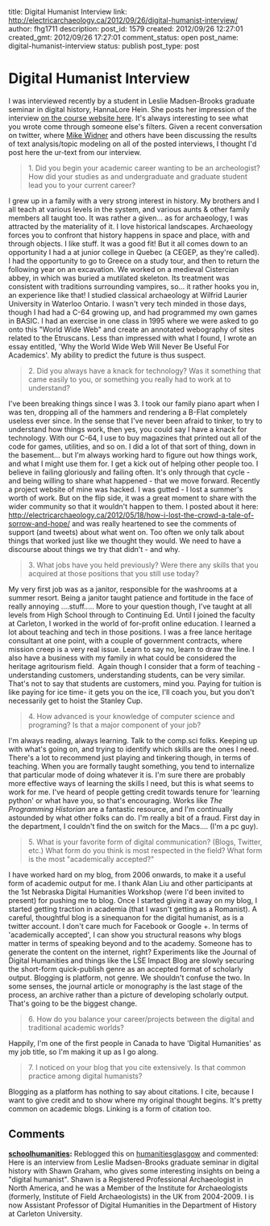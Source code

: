 title: Digital Humanist Interview
link: http://electricarchaeology.ca/2012/09/26/digital-humanist-interview/
author: fhg1711
description: 
post_id: 1579
created: 2012/09/26 12:27:01
created_gmt: 2012/09/26 17:27:01
comment_status: open
post_name: digital-humanist-interview
status: publish
post_type: post

# Digital Humanist Interview

I was interviewed recently by a student in Leslie Madsen-Brooks graduate seminar in digital history, HannaLore Hein. She posts her impression of the interview [on the course website here](http://digitally.doinghistory.com/interview-with-dr-shawn-graham/). It's always interesting to see what you wrote come through someone else's filters. Given a recent conversation on twitter, where [Mike Widner](https://twitter.com/mwidner) and others have been discussing the results of text analysis/topic modeling on all of the posted interviews, I thought I'd post here the ur-text from our interview. 

> 1\. Did you begin your academic career wanting to be an archeologist? How did your studies as and undergraduate and graduate student lead you to your current career?

I grew up in a family with a very strong interest in history. My brothers and I all teach at various levels in the system, and various aunts & other family members all taught too. It was rather a given... as for archaeology, I was attracted by the materiality of it. I love historical landscapes. Archaeology forces you to confront that history happens in space and place, with and through objects. I like stuff. It was a good fit! But it all comes down to an opportunity I had a at junior college in Quebec (a CEGEP, as they're called). I had the opportunity to go to Greece on a study tour, and then to return the following year on an excavation. We worked on a medieval Cistercian abbey, in which was buried a mutilated skeleton. Its treatment was consistent with traditions surrounding vampires, so... it rather hooks you in, an experience like that! I studied classical archaeology at Wilfrid Laurier University in Waterloo Ontario. I wasn't very tech minded in those days, though I had had a C-64 growing up, and had programmed my own games in BASIC. I had an exercise in one class in 1995 where we were asked to go onto this "World Wide Web" and create an annotated webography of sites related to the Etruscans. Less than impressed with what I found, I wrote an essay entitled, 'Why the World Wide Web Will Never Be Useful For Academics'. My ability to predict the future is thus suspect. 

> 2\. Did you always have a knack for technology? Was it something that came easily to you, or something you really had to work at to understand?

I've been breaking things since I was 3. I took our family piano apart when I was ten, dropping all of the hammers and rendering a B-Flat completely useless ever since. In the sense that I've never been afraid to tinker, to try to understand how things work, then yes, you could say I have a knack for technology. With our C-64, I use to buy magazines that printed out all of the code for games, utilities, and so on. I did a lot of that sort of thing, down in the basement... but I'm always working hard to figure out how things work, and what I might use them for. I get a kick out of helping other people too. I believe in failing gloriously and failing often. It's only through that cycle - and being willing to share what happened - that we move forward. Recently a project website of mine was hacked. I was gutted - I lost a summer's worth of work. But on the flip side, it was a great moment to share with the wider community so that it wouldn't happen to them. I posted about it here: <http://electricarchaeology.ca/2012/05/18/how-i-lost-the-crowd-a-tale-of-sorrow-and-hope/> and was really heartened to see the comments of support (and tweets) about what went on. Too often we only talk about things that worked just like we thought they would. We need to have a discourse about things we try that didn't - and why. 

> 3\. What jobs have you held previously? Were there any skills that you acquired at those positions that you still use today?

My very first job was as a janitor, responsible for the washrooms at a summer resort. Being a janitor taught patience and fortitude in the face of really annoying ....stuff..... More to your question though, I've taught at all levels from High School through to Continuing Ed. Until I joined the faculty at Carleton, I worked in the world of for-profit online education. I learned a lot about teaching and tech in those positions. I was a free lance heritage consultant at one point, with a couple of government contracts, where mission creep is a very real issue. Learn to say no, learn to draw the line. I also have a business with my family in what could be considered the heritage agritourism field.  Again though I consider that a form of teaching - understanding customers, understanding students, can be very similar. That's not to say that students are customers, mind you. Paying for tuition is like paying for ice time- it gets you on the ice, I'll coach you, but you don't necessarily get to hoist the Stanley Cup. 

> 4\. How advanced is your knowledge of computer science and programing? Is that a major component of your job?

I'm always reading, always learning. Talk to the comp.sci folks. Keeping up with what's going on, and trying to identify which skills are the ones I need. There's a lot to recommend just playing and tinkering though, in terms of teaching. When you are formally taught something, you tend to internalize that particular mode of doing whatever it is. I'm sure there are probably more effective ways of learning the skills I need, but this is what seems to work for me. I've heard of people getting credit towards tenure for 'learning python' or what have you, so that's encouraging. Works like _The Programming Historian_ are a fantastic resource, and I'm continually astounded by what other folks can do. I'm really a bit of a fraud. First day in the department, I couldn't find the on switch for the Macs.... (I'm a pc guy). 

> 5\. What is your favorite form of digital communication? (Blogs, Twitter, etc.) What form do you think is most respected in the field? What form is the most "academically accepted?"

I have worked hard on my blog, from 2006 onwards, to make it a useful form of academic output for me. I thank Alan Liu and other participants at the 1st Nebraska Digital Humanities Workshop (were I'd been invited to present) for pushing me to blog. Once I started giving it away on my blog, I started getting traction in academia (that I wasn't getting as a Romanist). A careful, thoughtful blog is a sinequanon for the digital humanist, as is a twitter account. I don't care much for Facebook or Google +. In terms of 'academically accepted', I can show you structural reasons why blogs matter in terms of speaking beyond and to the academy. Someone has to generate the content on the internet, right? Experiments like the Journal of Digital Humanities and things like the LSE Impact Blog are slowly securing the short-form quick-publish genre as an accepted format of scholarly output. Blogging is platform, not genre. We shouldn't confuse the two. In some senses, the journal article or monography is the last stage of the process, an archive rather than a picture of developing scholarly output. That's going to be the biggest change. 

> 6\. How do you balance your career/projects between the digital and traditional academic worlds?

Happily, I'm one of the first people in Canada to have 'Digital Humanities' as my job title, so I'm making it up as I go along. 

> 7\. I noticed on your blog that you cite extensively. Is that common practice among digital humanists?

Blogging as a platform has nothing to say about citations. I cite, because I want to give credit and to show where my original thought begins. It's pretty common on academic blogs. Linking is a form of citation too. 

>

## Comments

**[schoolhumanities](#7331 "2012-09-30 12:14:43"):** Reblogged this on [humanitiesglasgow](http://humanitiesglasgow.wordpress.com/2012/09/30/99/) and commented: Here is an interview from Leslie Madsen-Brooks graduate seminar in digital history with Shawn Graham, who gives some interesting insights on being a "digital humanist". Shawn is a Registered Professional Archaeologist in North America, and he was a Member of the Institute for Archaeologists (formerly, Institute of Field Archaeologists) in the UK from 2004-2009. I is now Assistant Professor of Digital Humanities in the Department of History at Carleton University.

